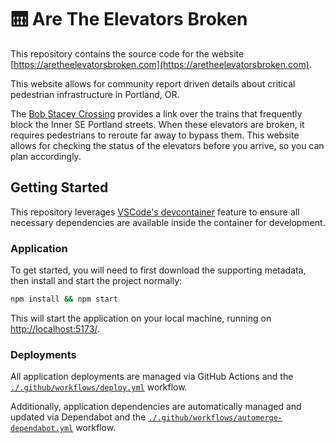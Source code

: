 # 🛗 Are The Elevators Broken

This repository contains the source code for the website [https://aretheelevatorsbroken.com](https://aretheelevatorsbroken.com).

This website allows for community report driven details about critical pedestrian infrastructure in Portland, OR.

The [Bob Stacey Crossing](https://en.wikipedia.org/wiki/Bob_Stacey_Crossing) provides a link over the trains that frequently block the Inner SE Portland streets. When these elevators are broken, it requires pedestrians to reroute far away to bypass them. This website allows for checking the status of the elevators before you arrive, so you can plan accordingly.

## Getting Started

This repository leverages [VSCode's devcontainer](https://code.visualstudio.com/docs/remote/containers) feature to ensure all necessary dependencies are available inside the container for development.

### Application

To get started, you will need to first download the supporting metadata, then install and start the project normally:

```bash
npm install && npm start
```

This will start the application on your local machine, running on [http://localhost:5173/](http://localhost:5173).

### Deployments

All application deployments are managed via GitHub Actions and the [`./.github/workflows/deploy.yml`](./.github/workflows/deploy.yml) workflow.

Additionally, application dependencies are automatically managed and updated via Dependabot and the [`./.github/workflows/automerge-dependabot.yml`](./.github/workflows/automerge-dependabot.yml) workflow.
